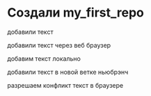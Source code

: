 # Создали my_first_repo

добавили текст

добавили текст через веб браузер

добавим текст локально 

добавили текст в новой ветке ньюбрэнч

разрешаем конфликт текст в браузере

